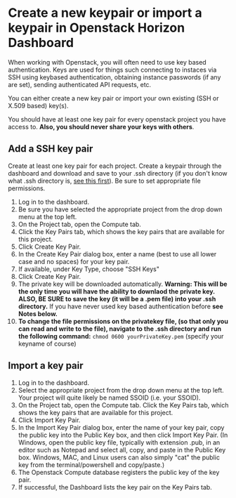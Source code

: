# Create a new keypair or import a keypair in Openstack Horizon Dashboard

When working with Openstack, you will often need to use key based authentication. Keys are used for things such connecting to instaces via SSH using keybased authentication, obtaining instance passwords (if any are set), sending authenticated API requests, etc.

You can either create a new key pair or import your own existing (SSH or X.509 based) key(s).

You should have at least one key pair for every openstack project you have access to. **Also, you should never share your keys with others**.

## Add a SSH key pair

Create at least one key pair for each project. Create a keypair through the dashboard and download and save to your .ssh directory (if you don't know what .ssh directory is, [see this first](../general/concepts/ssh-directory.md)). Be sure to set appropriate file permissions.

1. Log in to the dashboard.
2. Be sure you have selected the appropriate project from the drop down menu at the top left.
3. On the Project tab, open the Compute tab.
4. Click the Key Pairs tab, which shows the key pairs that are available for this project.
5. Click Create Key Pair.
6. In the Create Key Pair dialog box, enter a name (best to use all lower case and no spaces) for your key pair.
7. If available, under Key Type, choose "SSH Keys"
8. Click Create Key Pair.
9. The private key will be downloaded automatically.  **Warning: This will be the only time you will have the ability to downlaod the private key. ALSO, BE SURE to save the key (it will be a .pem file) into your .ssh directory.** If you have never used key based authentication before **see Notes below.**
10. **To change the file permissions on the privatekey file, (so that only you can read and write to the file), navigate to the .ssh directory and run the following command:**
``chmod 0600 yourPrivateKey.pem`` (specify your keyname of course)

## Import a key pair

1. Log in to the dashboard.
2. Select the appropriate project from the drop down menu at the top left. Your project will quite likely be named SSOID (i.e. your SSOID).
3. On the Project tab, open the Compute tab.
Click the Key Pairs tab, which shows the key pairs that are available for this project.
4. Click Import Key Pair.
5. In the Import Key Pair dialog box, enter the name of your key pair, copy the public key into the Public Key box, and then click Import Key Pair. (In Windows, open the public key file, typically with extension .pub, in an editor such as Notepad and select all, copy, and paste in the Public Key box. Windows, MAC, and Linux users can also simply "cat" the public key from the terminal/powershell and copy/paste.)
6. The Openstack Compute database registers the public key of the key pair.
7. If successful, the Dashboard lists the key pair on the Key Pairs tab.
